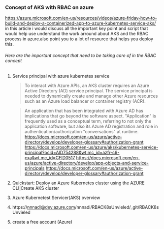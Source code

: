 ### Concept of AKS with RBAC on azure 
https://azure.microsoft.com/en-us/resources/videos/azure-friday-how-to-build-and-deploy-a-containerized-app-to-azure-kubernetes-service-aks/
in this article i would discuss all the important key point and script that would help use understand the work arround about AKS and the RBAC process in azure.also point you to a lot of resource that helps you deploy this.

###### Here are the important concept that need to be taking care of in the RBAC concept
1. Service principal with azure kubernetes service
   > To interact with Azure APIs, an AKS cluster requires an Azure Active Directory (AD) service principal. The service principal is needed to dynamically create and manage other         Azure resources such as an Azure load balancer or container registry (ACR).

    >  An application that has been integrated with Azure AD has implications that go beyond the software aspect. "Application" is frequently used as a conceptual term, referring to     not only the application software, but also its Azure AD registration and role in authentication/authorization "conversations" at runtime.
       https://docs.microsoft.com/en-us/azure/active-directory/develop/developer-glossary#authorization-grant 
       https://docs.microsoft.com/en-us/azure/aks/kubernetes-service-principal?ocid=AID754288&wt.mc_id=azfr-c9-cxa&wt.mc_id=CFID0517
       https://docs.microsoft.com/en-us/azure/active-directory/develop/app-objects-and-service-principals
       https://docs.microsoft.com/en-us/azure/active-directory/develop/developer-glossary#authorization-grant
2. Quickstart: Deploy an Azure Kubernetes cluster using the AZURE CLI|Create AKS cluster
3. Azure Kubernetest Servicer(AKS) overview
4. https://nnnadi@dev.azure.com/nnnadi/RBACK8sUnvieled/_git/RBACK8sUnvieled
5. create a free account (Azure)
